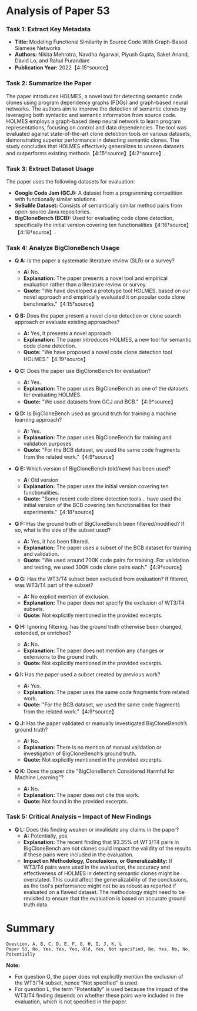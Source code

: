 # Analysis of Paper 53

### Task 1: Extract Key Metadata

- **Title:** Modeling Functional Similarity in Source Code With Graph-Based Siamese Networks
- **Authors:** Nikita Mehrotra, Navdha Agarwal, Piyush Gupta, Saket Anand, David Lo, and Rahul Purandare
- **Publication Year:** 2022【4:15†source】

### Task 2: Summarize the Paper

The paper introduces HOLMES, a novel tool for detecting semantic code clones using program dependency graphs (PDGs) and graph-based neural networks. The authors aim to improve the detection of semantic clones by leveraging both syntactic and semantic information from source code. HOLMES employs a graph-based deep neural network to learn program representations, focusing on control and data dependencies. The tool was evaluated against state-of-the-art clone detection tools on various datasets, demonstrating superior performance in detecting semantic clones. The study concludes that HOLMES effectively generalizes to unseen datasets and outperforms existing methods【4:15†source】【4:2†source】.

### Task 3: Extract Dataset Usage

The paper uses the following datasets for evaluation:
- **Google Code Jam (GCJ):** A dataset from a programming competition with functionally similar solutions.
- **SeSaMe Dataset:** Consists of semantically similar method pairs from open-source Java repositories.
- **BigCloneBench (BCB):** Used for evaluating code clone detection, specifically the initial version covering ten functionalities【4:16†source】【4:18†source】.

### Task 4: Analyze BigCloneBench Usage

- **Q A:** Is the paper a systematic literature review (SLR) or a survey?
  - **A:** No.
  - **Explanation:** The paper presents a novel tool and empirical evaluation rather than a literature review or survey.
  - **Quote:** "We have developed a prototype tool HOLMES, based on our novel approach and empirically evaluated it on popular code clone benchmarks."【4:15†source】

- **Q B:** Does the paper present a novel clone detection or clone search approach or evaluate existing approaches?
  - **A:** Yes, it presents a novel approach.
  - **Explanation:** The paper introduces HOLMES, a new tool for semantic code clone detection.
  - **Quote:** "We have proposed a novel code clone detection tool HOLMES."【4:19†source】

- **Q C:** Does the paper use BigCloneBench for evaluation?
  - **A:** Yes.
  - **Explanation:** The paper uses BigCloneBench as one of the datasets for evaluating HOLMES.
  - **Quote:** "We used datasets from GCJ and BCB."【4:9†source】

- **Q D:** Is BigCloneBench used as ground truth for training a machine learning approach?
  - **A:** Yes.
  - **Explanation:** The paper uses BigCloneBench for training and validation purposes.
  - **Quote:** "For the BCB dataset, we used the same code fragments from the related work."【4:9†source】

- **Q E:** Which version of BigCloneBench (old/new) has been used?
  - **A:** Old version.
  - **Explanation:** The paper uses the initial version covering ten functionalities.
  - **Quote:** "Some recent code clone detection tools... have used the initial version of the BCB covering ten functionalities for their experiments."【4:18†source】

- **Q F:** Has the ground truth of BigCloneBench been filtered/modified? If so, what is the size of the subset used?
  - **A:** Yes, it has been filtered.
  - **Explanation:** The paper uses a subset of the BCB dataset for training and validation.
  - **Quote:** "We used around 700K code pairs for training. For validation and testing, we used 300K code clone pairs each."【4:9†source】

- **Q G:** Has the WT3/T4 subset been excluded from evaluation? If filtered, was WT3/T4 part of the subset?
  - **A:** No explicit mention of exclusion.
  - **Explanation:** The paper does not specify the exclusion of WT3/T4 subsets.
  - **Quote:** Not explicitly mentioned in the provided excerpts.

- **Q H:** Ignoring filtering, has the ground truth otherwise been changed, extended, or enriched?
  - **A:** No.
  - **Explanation:** The paper does not mention any changes or extensions to the ground truth.
  - **Quote:** Not explicitly mentioned in the provided excerpts.

- **Q I:** Has the paper used a subset created by previous work?
  - **A:** Yes.
  - **Explanation:** The paper uses the same code fragments from related work.
  - **Quote:** "For the BCB dataset, we used the same code fragments from the related work."【4:9†source】

- **Q J:** Has the paper validated or manually investigated BigCloneBench’s ground truth?
  - **A:** No.
  - **Explanation:** There is no mention of manual validation or investigation of BigCloneBench’s ground truth.
  - **Quote:** Not explicitly mentioned in the provided excerpts.

- **Q K:** Does the paper cite "BigCloneBench Considered Harmful for Machine Learning"?
  - **A:** No.
  - **Explanation:** The paper does not cite this work.
  - **Quote:** Not found in the provided excerpts.

### Task 5: Critical Analysis – Impact of New Findings

- **Q L:** Does this finding weaken or invalidate any claims in the paper?
  - **A:** Potentially, yes.
  - **Explanation:** The recent finding that 93.35% of WT3/T4 pairs in BigCloneBench are not clones could impact the validity of the results if these pairs were included in the evaluation.
  - **Impact on Methodology, Conclusions, or Generalizability:** If WT3/T4 pairs were used in the evaluation, the accuracy and effectiveness of HOLMES in detecting semantic clones might be overstated. This could affect the generalizability of the conclusions, as the tool's performance might not be as robust as reported if evaluated on a flawed dataset. The methodology might need to be revisited to ensure that the evaluation is based on accurate ground truth data.

# Summary

```plaintext
Question, A, B, C, D, E, F, G, H, I, J, K, L
Paper 53, No, Yes, Yes, Yes, Old, Yes, Not specified, No, Yes, No, No, Potentially
```

**Note:**  
- For question G, the paper does not explicitly mention the exclusion of the WT3/T4 subset, hence "Not specified" is used.
- For question L, the term "Potentially" is used because the impact of the WT3/T4 finding depends on whether these pairs were included in the evaluation, which is not specified in the paper.
